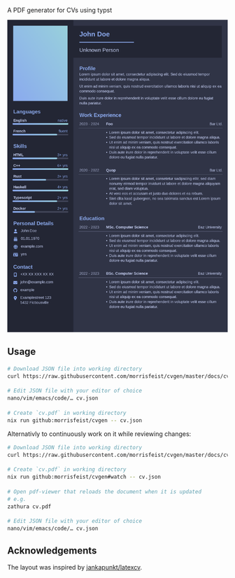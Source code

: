 A PDF generator for CVs using typst

<img src="docs/cv.png" alt="Example generated pdf"/>

## Usage

```bash
# Download JSON file into working directory
curl https://raw.githubusercontent.com/morrisfeist/cvgen/master/docs/cv.json --output cv.json

# Edit JSON file with your editor of choice
nano/vim/emacs/code/… cv.json

# Create `cv.pdf` in working directory
nix run github:morrisfeist/cvgen -- cv.json
```

Alternativly to continuously work on it while reviewing changes:

```bash
# Download JSON file into working directory
curl https://raw.githubusercontent.com/morrisfeist/cvgen/master/docs/cv.json --output cv.json

# Create `cv.pdf` in working directory
nix run github:morrisfeist/cvgen#watch -- cv.json

# Open pdf-viewer that reloads the document when it is updated
# e.g.
zathura cv.pdf

# Edit JSON file with your editor of choice
nano/vim/emacs/code/… cv.json
```

## Acknowledgements

The layout was inspired by [jankapunkt/latexcv](https://github.com/jankapunkt/latexcv/tree/master/sidebarleft).
